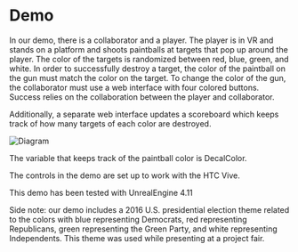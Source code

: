 # Demo

In our demo, there is a collaborator and a player. The player is in VR and stands on a platform and shoots paintballs at targets that pop up around the player. The color of the targets is randomized between red, blue, green, and white. In order to successfully destroy a target, the color of the paintball on the gun must match the color on the target. To change the color of the gun, the collaborator must use a web interface with four colored buttons. Success relies on the collaboration between the player and collaborator. 

Additionally, a separate web interface updates a scoreboard which keeps track of how many targets of each color are destroyed.

![Diagram](http://i.imgur.com/GQAZvYN.png)

The variable that keeps track of the paintball color is DecalColor.

The controls in the demo are set up to work with the HTC Vive. 

This demo has been tested with UnrealEngine 4.11

Side note: our demo includes a 2016 U.S. presidential election theme related to the colors with blue representing Democrats, red representing Republicans, green representing the Green Party, and white representing Independents. This theme was used while presenting at a project fair.

